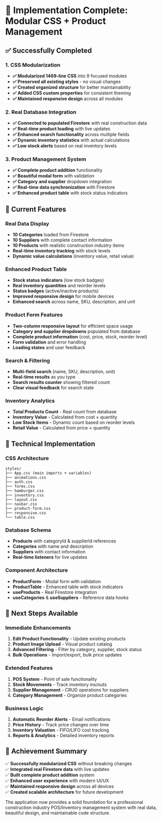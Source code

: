 # 🎉 Implementation Complete: Modular CSS + Product Management

## ✅ Successfully Completed

### 1. CSS Modularization
- **✅ Modularized 1469-line CSS** into 9 focused modules
- **✅ Preserved all existing styles** - no visual changes
- **✅ Created organized structure** for better maintainability
- **✅ Added CSS custom properties** for consistent theming
- **✅ Maintained responsive design** across all modules

### 2. Real Database Integration
- **✅ Connected to populated Firestore** with real construction data
- **✅ Real-time product loading** with live updates
- **✅ Enhanced search functionality** across multiple fields
- **✅ Dynamic inventory statistics** with actual calculations
- **✅ Low stock alerts** based on real inventory levels

### 3. Product Management System
- **✅ Complete product addition** functionality
- **✅ Beautiful modal form** with validation
- **✅ Category and supplier** dropdown integration
- **✅ Real-time data synchronization** with Firestore
- **✅ Enhanced product table** with stock status indicators

## 🚀 Current Features

### Real Data Display
- **10 Categories** loaded from Firestore
- **10 Suppliers** with complete contact information  
- **10 Products** with realistic construction industry items
- **Real-time inventory tracking** with stock levels
- **Dynamic value calculations** (inventory value, retail value)

### Enhanced Product Table
- **Stock status indicators** (low stock badges)
- **Real inventory quantities** and reorder levels
- **Status badges** (active/inactive products)
- **Improved responsive design** for mobile devices
- **Enhanced search** across name, SKU, description, and unit

### Product Form Features
- **Two-column responsive layout** for efficient space usage
- **Category and supplier dropdowns** populated from database
- **Complete product information** (cost, price, stock, reorder level)
- **Form validation** and error handling
- **Loading states** and user feedback

### Search & Filtering
- **Multi-field search** (name, SKU, description, unit)
- **Real-time results** as you type
- **Search results counter** showing filtered count
- **Clear visual feedback** for search state

### Inventory Analytics
- **Total Products Count** - Real count from database
- **Inventory Value** - Calculated from cost × quantity
- **Low Stock Items** - Dynamic count based on reorder levels
- **Retail Value** - Calculated from price × quantity

## 🔧 Technical Implementation

### CSS Architecture
```
styles/
├── App.css (main imports + variables)
├── animations.css
├── auth.css  
├── forms.css
├── hamburger.css
├── inventory.css
├── layout.css
├── navbar.css
├── product-form.css
├── responsive.css
└── table.css
```

### Database Schema
- **Products** with categoryId & supplierId references
- **Categories** with name and description
- **Suppliers** with contact information
- **Real-time listeners** for live updates

### Component Architecture
- **ProductForm** - Modal form with validation
- **ProductTable** - Enhanced table with stock indicators
- **useProducts** - Real Firestore integration
- **useCategories** & **useSuppliers** - Reference data hooks

## 🎯 Next Steps Available

### Immediate Enhancements
1. **Edit Product Functionality** - Update existing products
2. **Product Image Upload** - Visual product catalog
3. **Advanced Filtering** - Filter by category, supplier, stock status
4. **Bulk Operations** - Import/export, bulk price updates

### Extended Features
1. **POS System** - Point of sale functionality
2. **Stock Movements** - Track inventory ins/outs
3. **Supplier Management** - CRUD operations for suppliers
4. **Category Management** - Organize product categories

### Business Logic
1. **Automatic Reorder Alerts** - Email notifications
2. **Price History** - Track price changes over time
3. **Inventory Valuation** - FIFO/LIFO cost tracking
4. **Reports & Analytics** - Detailed inventory reports

## 🎊 Achievement Summary

✅ **Successfully modularized CSS** without breaking changes  
✅ **Integrated real Firestore data** with live updates  
✅ **Built complete product addition** system  
✅ **Enhanced user experience** with modern UI/UX  
✅ **Maintained responsive design** across all devices  
✅ **Created scalable architecture** for future development  

The application now provides a solid foundation for a professional construction industry POS/Inventory management system with real data, beautiful design, and maintainable code structure.
